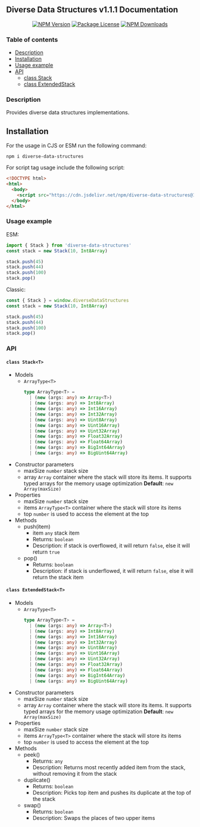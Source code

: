 ## Diverse Data Structures v1.1.1 Documentation

<p align="center">
  <a href="https://www.npmjs.com/package/decimal-subtract" target="_blank"><img src="https://img.shields.io/npm/v/decimal-subtract.svg" alt="NPM Version" /></a>
  <a href="https://www.npmjs.com/package/decimal-subtract" target="_blank"><img src="https://img.shields.io/npm/l/decimal-subtract.svg" alt="Package License" /></a>
  <a href="https://www.npmjs.com/package/decimal-subtract" target="_blank"><img src="https://img.shields.io/npm/dm/decimal-subtract.svg" alt="NPM Downloads" /></a>
</p>

### Table of contents

- [Description](#Description)
- [Installation](#Installation)
- [Usage example](#Usage-example)
- [API](#API)
  - [class Stack<T>](#class-Stack<T>)
  - [class ExtendedStack<T>](#class-ExtendedStack<T>)

### Description

Provides diverse data structures implementations.

## Installation

For the usage in CJS or ESM run the following command:

```console
npm i diverse-data-structures
```

For script tag usage include the following script:

```html
<!DOCTYPE html>
<html>
  <body>
    <script src="https://cdn.jsdelivr.net/npm/diverse-data-structures@1.1.1/dist/diverse-data-structures.min.js"></script>
  </body>
</html>
```

### Usage example

ESM:

```ts
import { Stack } from 'diverse-data-structures'
const stack = new Stack(10, Int8Array)

stack.push(45)
stack.push(44)
stack.push(100)
stack.pop()
```

Classic:

```ts
const { Stack } = window.diverseDataStructures
const stack = new Stack(10, Int8Array)

stack.push(45)
stack.push(44)
stack.push(100)
stack.pop()
```

### API

#### `class Stack<T>`

- Models
  - `ArrayType<T>`
    ```ts
    type ArrayType<T> =
      | (new (args: any) => Array<T>)
      | (new (args: any) => Int8Array)
      | (new (args: any) => Int16Array)
      | (new (args: any) => Int32Array)
      | (new (args: any) => Uint8Array)
      | (new (args: any) => Uint16Array)
      | (new (args: any) => Uint32Array)
      | (new (args: any) => Float32Array)
      | (new (args: any) => Float64Array)
      | (new (args: any) => BigInt64Array)
      | (new (args: any) => BigUint64Array)
    ```
- Constructor parameters
  - maxSize `number` stack size
  - array `Array` container where the stack will store its items. It
    supports typed arrays for the memory usage optimization
    **Default**: `new Array(maxSize)`
- Properties
  - maxSize `number` stack size
  - items `ArrayType<T>` container where the stack will store its items
  - top `number` is used to access the element at the top
- Methods
  - push(item)
    - item `any` stack item
    - Returns: `boolean`
    - Description: if stack is overflowed, it will return `false`, else
      it will return `true`
  - pop()
    - Returns: `boolean`
    - Description: if stack is underflowed, it will return `false`, else
      it will return the stack item

#### `class ExtendedStack<T>`

- Models
  - `ArrayType<T>`
    ```ts
    type ArrayType<T> =
      | (new (args: any) => Array<T>)
      | (new (args: any) => Int8Array)
      | (new (args: any) => Int16Array)
      | (new (args: any) => Int32Array)
      | (new (args: any) => Uint8Array)
      | (new (args: any) => Uint16Array)
      | (new (args: any) => Uint32Array)
      | (new (args: any) => Float32Array)
      | (new (args: any) => Float64Array)
      | (new (args: any) => BigInt64Array)
      | (new (args: any) => BigUint64Array)
    ```
- Constructor parameters
  - maxSize `number` stack size
  - array `Array` container where the stack will store its items. It
    supports typed arrays for the memory usage optimization
    **Default**: `new Array(maxSize)`
- Properties
  - maxSize `number` stack size
  - items `ArrayType<T>` container where the stack will store its items
  - top `number` is used to access the element at the top
- Methods
  - peek()
    - Returns: `any`
    - Description: Returns most recently added item from the stack,
      without removing it from the stack
  - duplicate()
    - Returns: `boolean`
    - Description: Picks top item and pushes its duplicate at the top of
      the stack
  - swap()
    - Returns: `boolean`
    - Description: Swaps the places of two upper items
